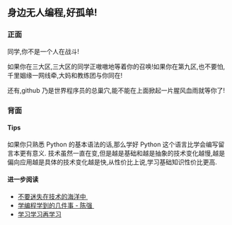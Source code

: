 ## 身边无人编程,好孤单!

### 正面

同学,你不是一个人在战斗!

如果你在三大区,三大区的同学正嗷嗷地等着你的召唤!如果你在第九区,也不要怕,千里姻缘一网线牵,大妈和教练团与你同在!

还有,github 乃是世界程序员的总巢穴,能不能在上面掀起一片腥风血雨就等你了!


### 背面

#### Tips

如果你只熟悉 Python 的基本语法的话,那么学好 Python 这个语言比学会编写留言本更有意义. 技术虽然一直在变,但是越是基础和越是抽象的技术变化越慢,越是偏向应用越是具体的技术变化越是快,从性价比上说,学习基础知识性价比更高. 

#### 进一步阅读

- [不要迷失在技术的海洋中 ][1]
- [学编程学到的几件事 - 陈强 ][2]
- [学习学习再学习][3]

[1]:	http://www.cnblogs.com/lovecherry/archive/2007/10/28/940555.html
[2]:	http://cq520.iteye.com/blog/1994142
[3]:	http://xiaolai.github.io/alpha/on-learning/